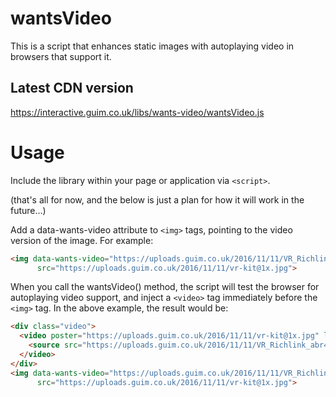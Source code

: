 # wantsVideo

This is a script that enhances static images with autoplaying video in browsers that support it.

## Latest CDN version

https://interactive.guim.co.uk/libs/wants-video/wantsVideo.js

# Usage

Include the library within your page or application via `<script>`.

(that's all for now, and the below is just a plan for how it will work in the future…)

Add a data-wants-video attribute to `<img>` tags, pointing to the video version of the image. For example:

```html
<img data-wants-video="https://uploads.guim.co.uk/2016/11/11/VR_Richlink_abr400.mp4"
      src="https://uploads.guim.co.uk/2016/11/11/vr-kit@1x.jpg">
```

When you call the wantsVideo() method, the script will test the browser for autoplaying video support, and inject a `<video>` tag immediately before the `<img>` tag. In the above example, the result would be:

```html
<div class="video">
  <video poster="https://uploads.guim.co.uk/2016/11/11/vr-kit@1x.jpg" loop="true">
    <source src="https://uploads.guim.co.uk/2016/11/11/VR_Richlink_abr400.mp4" type="video/mp4">
  </video>
</div>
<img data-wants-video="https://uploads.guim.co.uk/2016/11/11/VR_Richlink_abr400.mp4"
      src="https://uploads.guim.co.uk/2016/11/11/vr-kit@1x.jpg">
```
